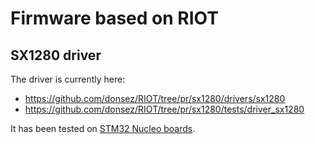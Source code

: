 # Firmware based on RIOT

## SX1280 driver
The driver is currently here:

* https://github.com/donsez/RIOT/tree/pr/sx1280/drivers/sx1280
* https://github.com/donsez/RIOT/tree/pr/sx1280/tests/driver_sx1280

It has been tested on [STM32 Nucleo boards](https://github.com/donsez/RIOT/blob/pr/sx1280/tests/driver_sx1280/README.md#tested-boards).
